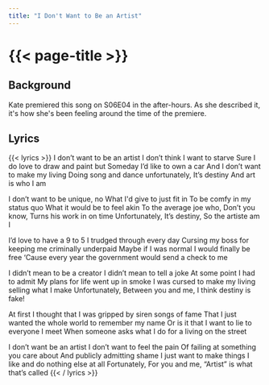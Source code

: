 ```yaml
---
title: "I Don't Want to Be an Artist"
---
```

# {{< page-title >}}

## Background
Kate premiered this song on S06E04 in the after-hours.  As she described it, it's how she's been feeling around the time of the premiere.

## Lyrics
{{< lyrics >}}
I don’t want to be an artist
I don’t think I want to starve
Sure I do love to draw and paint but
Someday I’d like to own a car
And I don’t want to make my living 
Doing song and dance 
unfortunately,
It’s destiny
And art is who I am

I don’t want to be unique, no
What I'd give to just fit in
To be comfy in my status quo
What it would be to feel akin
To the average joe who,
Don’t you know,
Turns his work in on time
Unfortunately,
It’s destiny,
So the artiste am I 

I’d love to have a 9 to 5 I trudged through every day
Cursing my boss for keeping me criminally underpaid
Maybe if I was normal I would finally be free
‘Cause every year the government would send a check to me

I didn’t mean to be a creator
I didn’t mean to tell a joke
At some point I had to admit
My plans for life went up in smoke
I was cursed to make my living selling what I make
Unfortunately,
Between you and me,
I think destiny is fake!

At first I thought that I was gripped by siren songs of fame
That I just wanted the whole world to remember my name
Or is it that I want to lie to everyone I meet
When someone asks what I do for a living on the street

I don’t want be an artist
I don’t want to feel the pain
Of failing at something you care about
And publicly admitting shame
I just want to make things I like and do nothing else at all
Fortunately,
For you and me,
“Artist” is what that’s called
{{< / lyrics >}}
